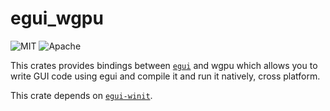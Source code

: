 # egui_wgpu


![MIT](https://img.shields.io/badge/license-MIT-blue.svg)
![Apache](https://img.shields.io/badge/license-Apache-blue.svg)

This crates provides bindings between [`egui`](https://github.com/emilk/egui) and wgpu which allows you to write GUI code using egui and compile it and run it natively, cross platform.

This crate depends on [`egui-winit`](https://github.com/emilk/egui/tree/master/egui-winit).
